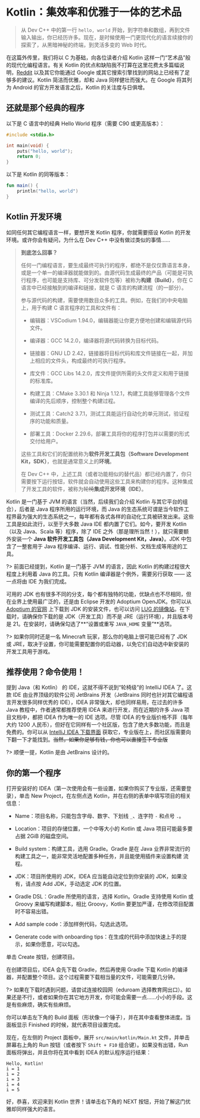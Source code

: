 # Kotlin：集效率和优雅于一体的艺术品

> 从 Dev C++ 中的第一行 `hello, world` 开始，到字符串和数组，再到文件输入输出，你已经历许多。现在，是时候使用一门更现代化的语言续接你的探索了，从黑暗神秘的终端，到灵活多变的 Web 时代。

在这篇外传里，我们将以 C 为基础，向各位读者介绍 Kotlin 这样一门“艺术品”般的现代化编程语言。有关 Kotlin 的优点和缺陷我不打算在这里花费太多篇幅说明，[Reddit](https://www.reddit.com/r/Kotlin/comments/1b0bpru/is_kotlin_worth_to_learn_in_2024/) 以及其它你能通过 Google 或其它搜索引擎找到的网站上已经有了足够多的建议。Kotlin 简洁而优雅，却和 Java 同样健壮而强大。在 Google 将其列为 Android 的官方开发语言之后，Kotlin 的关注度与日俱增。

## 还就是那个经典的程序

以下是 C 语言中的经典 Hello World 程序（需要 C90 或更高版本）：

```c
#include <stdio.h>

int main(void) {
    puts("hello, world");
    return 0;
}
```

以下是 Kotlin 的同等版本：

```kotlin
fun main() {
    println("hello, world")
}
```

## Kotlin 开发环境

如同任何其它编程语言一样，要想开发 Kotlin 程序，你就需要搭设 Kotlin 的开发环境。或许你会有疑问，为什么在 Dev C++ 中没有做过类似的事情……

> **到底怎么回事？**
> 
> 任何一门编程语言，要生成最终可执行的程序，都绝不是仅仅靠语言本身，或是一个单一的编译器就能做到的。由源代码生成最终的产品（可能是可执行程序，也可能是支持库、可分发软件包等）被称为**构建（Build）**，你在 C 语言中已经接触到的编译和链接，就是 C 语言的构建流程（的一部分）。
> 
> 参与源代码的构建，需要使用数目众多的工具。例如，在我们的中央电脑上，用于构建 C 语言程序的工具和文件有：
> 
> - 编辑器：VSCodium 1.94.0，编辑器能让你更方便地创建和编辑源代码文件。
> 
> - 编译器：GCC 14.2.0，编译器将源代码转换为目标代码。
> 
> - 链接器：GNU LD 2.42，链接器将目标代码和库文件链接在一起，并加上相应的文件头，构成最终的可执行程序。
> 
> - 库文件：GCC Libs 14.2.0，库文件提供所需的头文件定义和用于链接的标准库。
> 
> - 构建工具：CMake 3.30.1 和 Ninja 1.12.1，构建工具能够管理各个文件编译的先后顺序，控制整个构建过程。
> 
> - 测试工具：Catch2 3.7.1，测试工具能运行自动化的单元测试，验证程序的功能和质量。
> 
> - 部署工具：Docker 2.29.6，部署工具将你的程序打包并以需要的形式交付给用户。
> 
> 这些工具和它们的配置统称为**软件开发工具包（Software Development Kit，SDK）**，也就是通常意义上的**环境**。
> 
> 在 Dev C++ 中，上述工具（或者功能相似的替代品）都已经内置了，你只需要按下运行按钮，软件就会自动使用这些工具来构建你的程序。这种集成了开发工具的软件，被称为~~轮椅~~**集成开发环境（IDE）**。

Kotlin 是一门基于 JVM 的语言（当然，后续我们会介绍 Kotlin 与其它平台的组合），后者是 Java 程序所用的运行环境，而 Java 的生态系统可谓是当今软件工程界最为强大的生态系统之一，每年都有各式各样的自动化工具被研发出来。这些工具是如此流行，以至于大多数 Java IDE 都内置了它们。如今，要开发 Kotlin（以及 Java、Scala 等）程序，除了 IDE 之外（那是理所当然！），就只需要额外安装一个 **Java 软件开发工具包（Java Development Kit，Java）**。JDK 中包含了一整套用于 Java 程序编译、运行、调试、性能分析、文档生成等用途的工具。

?> 前面已经提到，Kotlin 是一门基于 JVM 的语言，因此 Kotlin 的构建过程很大程度上利用着 Java 的工具。只有 Kotlin 编译器是个例外，需要另行获取 —— 这一点将由 IDE 为我们完成。

可用的 JDK 也有很多不同的分支，每个都有独特的功能，优缺点也不尽相同，但在业界上使用最广泛的，还是由 Eclipse 开发的 Adoptium OpenJDK。你可以从 [Adoptium 的官网](https://adoptium.net) 上下载到 JDK 的安装文件，也可以访问 [LUG 的镜像站](https://mirrors.ustc.edu.cn/adoptium/releases/)。在下载时，请确保你下载的是 JDK（开发工具）而不是 JRE（运行环境），并且版本号是 21。在安装时，请确保勾选了**“设置或重写 `JAVA_HOME` 变量”**选项。

?> 如果你同时还是一名 Minecraft 玩家，那么你的电脑上很可能已经有了 JDK 或 JRE，取决于设置，你可能需要配置你的启动器，以免它们自动选中新安装的开发工具用于游戏。

## 推荐使用？命令使用！

提到 Java（和 Kotlin） 的 IDE，这就不得不说到“轮椅级”的 IntelliJ IDEA 了。这款 IDE 由业界顶级的软件公司 JetBrains 开发（JetBrains 同时也针对其它编程语言开发很多同样优秀的 IDE），IDEA 非常强大，却也同样易用，在过去的许多 Java 教程中，作者通常都推荐使用 IDEA 来进行开发，而在近期的许多 Java 项目文档中，都把 IDEA 作为唯一的 IDE 选项。尽管 IDEA 的专业版价格不菲（每年大约 1200 人民币），但好在它同样有一个社区版，包含了绝大多数功能，而且是免费的。你可以从 [IntelliJ IDEA 下载界面](https://www.jetbrains.com/idea/download) 获取它，专业版在上，而社区版需要向下翻一下才能找到。~~当然，如果你足够有钱，你也可以直接签下专业版~~

?> 顺便一提，Kotlin 是由 JetBrains 设计的。

## 你的第一个程序

打开安装好的 IDEA（第一次使用会有一些设置，如果你购买了专业版，还需要登录），单击 New Project，在左侧点选 Kotlin，并在右侧的表单中填写项目的相关信息：

- Name：项目名称，只能包含字母、数字、下划线 `_`、连字符 `-` 和点号 `.`。

- Location：项目的存储位置，一个中等大小的 Kotlin 或 Java 项目可能最多要占据 2GiB 的磁盘空间。

- Build system：构建工具，选用 Gradle。Gradle 是在 Java 业界非常流行的构建工具之一，能非常灵活地配置多种任务，并且能使用插件来设置构建 流程。

- JDK：项目所使用的 JDK，IDEA 应当能自动定位到你安装的 JDK，如果没有，请点按 Add JDK，手动选定 JDK 的位置。

- Gradle DSL：Gradle 所使用的语言，选择 Kotlin。Gradle 支持使用 Kotlin 或 Groovy 来编写构建脚本，相比 Groovy，Kotlin 要更加严谨，在修改项目配置时不容易出错。

- Add sample code：添加样例代码，勾选此选项。

- Generate code with onboarding tips：在生成的代码中添加快速上手的提示，如果你愿意，可以勾选。 

单击 Create 按钮，创建项目。

在创建项目后，IDEA 会先下载 Gradle，然后再使用 Gradle 下载 Kotlin 的编译器，并配置整个项目。这个过程需要下载相当量的文件，可能需要几分钟。

?> 如果在下载时遇到问题，请尝试连接校园网（eduroam 选择教育网出口）。如果还是不行，或者如果你在其它地方开发，你可能会需要一点……小小的手段。这是有些麻烦，确实有些麻烦。

你可以单击左下角的 Build 面板（形状像一个锤子），并在其中查看整体进度。当面板显示 Finished 的时候，就代表项目设置完成。

现在，在左侧的 Project 面板中，展开 `src/main/kotlin/Main.kt` 文件，并单击屏幕右上角的 Run 按钮（或者按下 `Shift + F10` 组合键）。如果没有出错，Run 面板将弹出，并且你将在其中看到 IDEA 的默认程序运行结果：

```
Hello, Kotlin!
i = 1
i = 2
i = 3
i = 4
i = 5
```

好，恭喜，欢迎来到 Kotlin 世界！请单击右下角的 NEXT 按钮，开始了解这门优雅却同样强大的语言。
